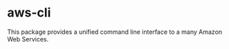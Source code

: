 aws-cli
=======

This package provides a unified command line interface to a many
Amazon Web Services.
